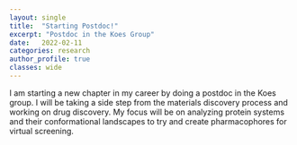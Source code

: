 ```yaml
---
layout: single
title:  "Starting Postdoc!"
excerpt: "Postdoc in the Koes Group"
date:   2022-02-11
categories: research
author_profile: true
classes: wide
---
```


I am starting a new chapter in my career by doing a postdoc in the Koes group. I will be taking a side step from the materials discovery process and working on drug discovery. My focus will be on analyzing protein systems and their conformational landscapes to try and create pharmacophores for virtual screening. 